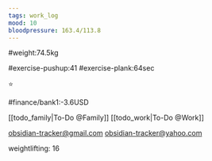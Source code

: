 ```yaml
---
tags: work_log
mood: 10
bloodpressure: 163.4/113.8
---
```


#weight:74.5kg

#exercise-pushup:41
#exercise-plank:64sec


⭐

#finance/bank1:-3.6USD

[[todo_family|To-Do @Family]]
[[todo_work|To-Do @Work]]

obsidian-tracker@gmail.com
obsidian-tracker@yahoo.com

weightlifting: 16

